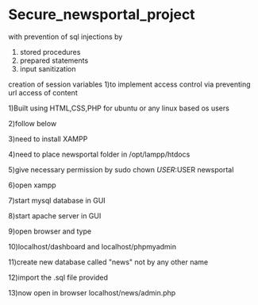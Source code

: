 # Secure_newsportal_project
with prevention of sql injections by
1) stored procedures
2) prepared statements
3) input sanitization

creation of session variables
1)to implement access control via preventing url access of content

1)Built using HTML,CSS,PHP
for ubuntu or any linux based os users

2)follow below

3)need to install XAMPP

4)need to place newsportal folder in /opt/lampp/htdocs

5)give necessary permission by sudo chown $USER:$USER newsportal

6)open xampp

7)start mysql database in GUI

8)start apache server in GUI

9)open browser and type

10)localhost/dashboard and localhost/phpmyadmin

11)create new database called "news" not by any other name

12)import the .sql file provided

13)now open in browser localhost/news/admin.php
